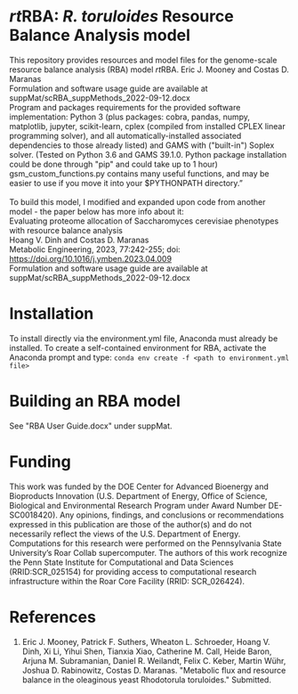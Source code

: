 # *rt*RBA: *R. toruloides* Resource Balance Analysis model
This repository provides resources and model files for the genome-scale resource balance analysis (RBA) model *rt*RBA.
Eric J. Mooney and Costas D. Maranas<br>
Formulation and software usage guide are available at suppMat/scRBA_suppMethods_2022-09-12.docx<br>
Program and packages requirements for the provided software implementation: Python 3 (plus packages: cobra, pandas, numpy, matplotlib, jupyter, scikit-learn, cplex (compiled from installed CPLEX linear programming solver), and all automatically-installed associated dependencies to those already listed) and GAMS with ("built-in") Soplex solver. (Tested on Python 3.6 and GAMS 39.1.0. Python package installation could be done through "pip" and could take up to 1 hour)
gsm_custom_functions.py contains many useful functions, and may be easier to use if you move it into your $PYTHONPATH directory.”<br><br>
To build this model, I modified and expanded upon code from another model - the paper below has more info about it:<br>
Evaluating proteome allocation of Saccharomyces cerevisiae phenotypes with resource balance analysis<br>
Hoang V. Dinh and Costas D. Maranas<br>
Metabolic Engineering, 2023, 77:242-255; doi: https://doi.org/10.1016/j.ymben.2023.04.009<br>
Formulation and software usage guide are available at suppMat/scRBA_suppMethods_2022-09-12.docx<br>
# Installation
To install directly via the environment.yml file, Anaconda must already be installed. To create a self-contained environment for RBA, activate the Anaconda prompt and type:
```conda env create -f <path to environment.yml file>```
# Building an RBA model
See "RBA User Guide.docx" under suppMat.
# Funding
This work was funded by the DOE Center for Advanced Bioenergy and Bioproducts Innovation (U.S. Department of Energy, Office of Science, Biological and Environmental Research Program under Award Number DE-SC0018420). Any opinions, findings, and conclusions or recommendations expressed in this publication are those of the author(s) and do not necessarily reflect the views of the U.S. Department of Energy. Computations for this research were performed on the Pennsylvania State University’s Roar Collab supercomputer. The authors of this work recognize the Penn State Institute for Computational and Data Sciences (RRID:SCR_025154) for providing access to computational research infrastructure within the Roar Core Facility (RRID: SCR_026424).
# References
1. Eric J. Mooney, Patrick F. Suthers, Wheaton L. Schroeder, Hoang V. Dinh, Xi Li, Yihui Shen, Tianxia Xiao, Catherine M. Call, Heide Baron, Arjuna M. Subramanian, Daniel R. Weilandt, Felix C. Keber, Martin Wühr, Joshua D. Rabinowitz, Costas D. Maranas. "Metabolic flux and resource balance in the oleaginous yeast Rhodotorula toruloides." Submitted.